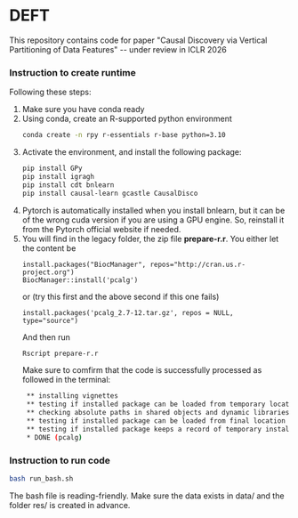 # DEFT
This repository contains code for paper "Causal Discovery via Vertical Partitioning of Data Features" -- under review in ICLR 2026


### Instruction to create runtime
Following these steps:
1. Make sure you have conda ready
2. Using conda, create an R-supported python environment
   ```bash
   conda create -n rpy r-essentials r-base python=3.10
   ```
3. Activate the environment, and install the following package:
   ```bash
   pip install GPy
   pip install igragh
   pip install cdt bnlearn
   pip install causal-learn gcastle CausalDisco
   ```
4. Pytorch is automatically    installed when you install bnlearn, but it can be of the wrong cuda version if you are using a GPU engine. So, reinstall it from the Pytorch official website if needed.
5. You will find in the legacy folder, the zip file **prepare-r.r**. You either let the content be
   ```Rscript
   install.packages("BiocManager", repos="http://cran.us.r-project.org")
   BiocManager::install('pcalg')
   ```
   or (try this first and the above second if this one fails)
   ```Rscript
   install.packages('pcalg_2.7-12.tar.gz', repos = NULL, type="source")
   ```
   And then run
   ```bash
   Rscript prepare-r.r
   ```
   Make sure to comfirm that the code is successfully processed as followed in the terminal:
   ```bash
    ** installing vignettes
    ** testing if installed package can be loaded from temporary location
    ** checking absolute paths in shared objects and dynamic libraries
    ** testing if installed package can be loaded from final location
    ** testing if installed package keeps a record of temporary installation path
    * DONE (pcalg)
   ```

### Instruction to run code
```bash
bash run_bash.sh
```
The bash file is reading-friendly. Make sure the data exists in data/ and the folder res/ is created in advance.